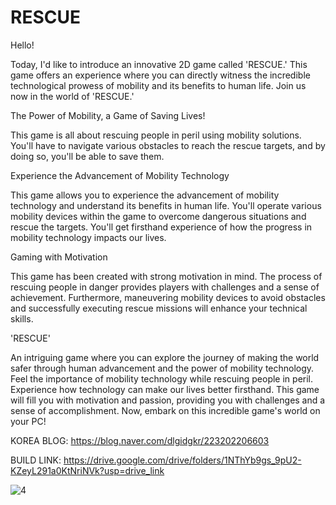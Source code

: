 # RESCUE

Hello!

Today, I'd like to introduce an innovative 2D game called 'RESCUE.'
This game offers an experience where you can directly witness the incredible technological prowess of mobility and its benefits to human life.
Join us now in the world of 'RESCUE.'


The Power of Mobility, a Game of Saving Lives!

This game is all about rescuing people in peril using mobility solutions.
You'll have to navigate various obstacles to reach the rescue targets, and by doing so, you'll be able to save them.


Experience the Advancement of Mobility Technology

This game allows you to experience the advancement of mobility technology and understand its benefits in human life.
You'll operate various mobility devices within the game to overcome dangerous situations and rescue the targets.
You'll get firsthand experience of how the progress in mobility technology impacts our lives.


Gaming with Motivation

This game has been created with strong motivation in mind.
The process of rescuing people in danger provides players with challenges and a sense of achievement.
Furthermore, maneuvering mobility devices to avoid obstacles and successfully executing rescue missions will enhance your technical skills.


'RESCUE'

An intriguing game where you can explore the journey of making the world safer through human advancement and the power of mobility technology.
Feel the importance of mobility technology while rescuing people in peril.
Experience how technology can make our lives better firsthand.
This game will fill you with motivation and passion, providing you with challenges and a sense of accomplishment.
Now, embark on this incredible game's world on your PC!


KOREA BLOG: https://blog.naver.com/dlgidgkr/223202206603

BUILD LINK: https://drive.google.com/drive/folders/1NThYb9gs_9pU2-KZeyL291a0KtNriNVk?usp=drive_link

![4](https://github.com/FineAp/RESCUE/assets/143973266/c3eb1f03-f695-4a95-ab2f-c3b5766d6923)
